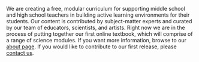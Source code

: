 We are creating a free, modular curriculum for supporting middle school and high school teachers in building active learning environments for their students.  Our content is contributed by subject-matter experts and curated by our team of educators, scientists, and artists.  Right now we are in the process of putting together our first online textbook, which will comprise of a range of science modules.  If you want more information, browse to our [about page](/about.html).  If you would like to contribute to our first release, please [contact us](/#contact).
